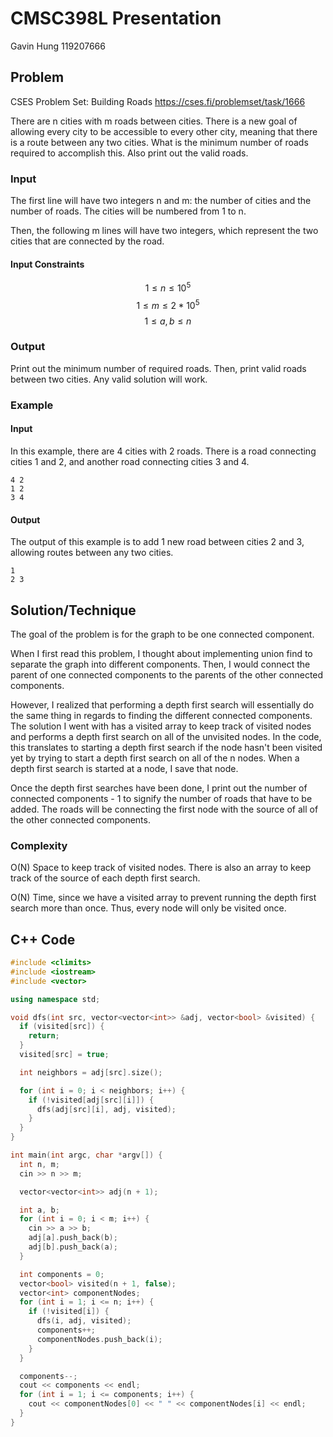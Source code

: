 # CMSC398L Presentation
Gavin Hung 119207666

## Problem
CSES Problem Set: Building Roads
https://cses.fi/problemset/task/1666

There are n cities with m roads between cities. There is a new goal of allowing every city to be accessible to every other city, meaning that there is a route between any two cities. What is the minimum number of roads required to accomplish this. Also print out the valid roads.

### Input 
The first line will have two integers n and m: the number of cities and the number of roads. The cities will be numbered from 1 to n.

Then, the following m lines will have two integers, which represent the two cities that are connected by the road.

#### Input Constraints
$$ 1 \leq n \leq 10^5 $$
$$ 1 \leq m \leq 2 * 10^5 $$
$$ 1 \leq a, b \leq n $$

### Output
Print out the minimum number of required roads.
Then, print valid roads between two cities. Any valid solution will work.

### Example
#### Input
In this example, there are 4 cities with 2 roads. There is a road connecting cities 1 and 2, and another road connecting cities 3 and 4.
```
4 2
1 2
3 4
```

#### Output
The output of this example is to add 1 new road between cities 2 and 3, allowing routes between any two cities.
```
1
2 3
```

## Solution/Technique
The goal of the problem is for the graph to be one connected component. 

When I first read this problem, I thought about implementing union find to separate the graph into different components. Then, I would connect the parent of one connected components to the parents of the other connected components. 

However, I realized that performing a depth first search will essentially do the same thing in regards to finding the different connected components. The solution I went with has a visited array to keep track of visited nodes and performs a depth first search on all of the unvisited nodes. In the code, this translates to starting a depth first search if the node hasn't been visited yet by trying to start a depth first search on all of the n nodes. When a depth first search is started at a node, I save that node.

Once the depth first searches have been done, I print out the number of connected components - 1 to signify the number of roads that have to be added. The roads will be connecting the first node with the source of all of the other connected components. 

### Complexity
O(N) Space to keep track of visited nodes. There is also an array to keep track of the source of each depth first search.

O(N) Time, since we have a visited array to prevent running the depth first search more than once. Thus, every node will only be visited once.

## C++ Code
```cpp
#include <climits>
#include <iostream>
#include <vector>

using namespace std;

void dfs(int src, vector<vector<int>> &adj, vector<bool> &visited) {
  if (visited[src]) {
    return;
  }
  visited[src] = true;

  int neighbors = adj[src].size();

  for (int i = 0; i < neighbors; i++) {
    if (!visited[adj[src][i]]) {
      dfs(adj[src][i], adj, visited);
    }
  }
}

int main(int argc, char *argv[]) {
  int n, m;
  cin >> n >> m;

  vector<vector<int>> adj(n + 1);

  int a, b;
  for (int i = 0; i < m; i++) {
    cin >> a >> b;
    adj[a].push_back(b);
    adj[b].push_back(a);
  }

  int components = 0;
  vector<bool> visited(n + 1, false);
  vector<int> componentNodes;
  for (int i = 1; i <= n; i++) {
    if (!visited[i]) {
      dfs(i, adj, visited);
      components++;
      componentNodes.push_back(i);
    }
  }

  components--;
  cout << components << endl;
  for (int i = 1; i <= components; i++) {
    cout << componentNodes[0] << " " << componentNodes[i] << endl;
  }
}
```
